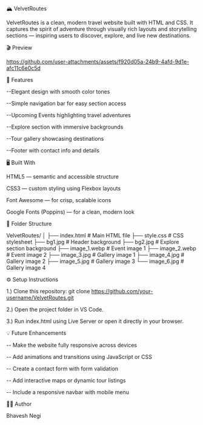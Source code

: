 🏔️ VelvetRoutes

VelvetRoutes is a clean, modern travel website built with HTML and CSS.
It captures the spirit of adventure through visually rich layouts and storytelling sections — inspiring users to discover, explore, and live new destinations.

🎬 Preview



https://github.com/user-attachments/assets/f920d05a-24b9-4afd-9d1e-afc11c6e0c5d



🧠 Features

--Elegant design with smooth color tones

--Simple navigation bar for easy section access

--Upcoming Events highlighting travel adventures

--Explore section with immersive backgrounds

--Tour gallery showcasing destinations

--Footer with contact info and details

🖥️ Built With

HTML5 — semantic and accessible structure

CSS3 — custom styling using Flexbox layouts

Font Awesome — for crisp, scalable icons

Google Fonts (Poppins) — for a clean, modern look

📂 Folder Structure

VelvetRoutes/
│
├── index.html          # Main HTML file
├── style.css           # CSS stylesheet
├── bg1.jpg             # Header background
├── bg2.jpg             # Explore section background
├── image_1.webp        # Event image 1
├── image_2.webp        # Event image 2
├── image_3.jpg         # Gallery image 1
├── image_4.jpg         # Gallery image 2
├── image_5.jpg         # Gallery image 3
└── image_6.jpg         # Gallery image 4

⚙️ Setup Instructions

1.) Clone this repository:
    git clone https://github.com/your-username/VelvetRoutes.git
    
2.) Open the project folder in VS Code.

3.) Run index.html using Live Server or open it directly in your browser.

💡 Future Enhancements

-- Make the website fully responsive across devices

-- Add animations and transitions using JavaScript or CSS

-- Create a contact form with form validation

-- Add interactive maps or dynamic tour listings

-- Include a responsive navbar with mobile menu

🧑‍💻 Author

Bhavesh Negi





























